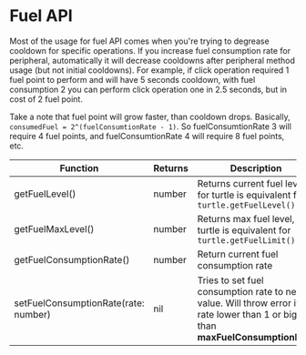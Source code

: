 # Fuel API

Most of the usage for fuel API comes when you're trying to degrease cooldown for specific operations. If you increase fuel consumption rate for peripheral, automatically it will decrease cooldowns after peripheral method usage (but not initial cooldowns). For example, if click operation required 1 fuel point to perform and will have 5 seconds cooldown, with fuel consumption 2 you can perform click operation one in 2.5 seconds, but in cost of 2 fuel point.

Take a note that fuel point will grow faster, than cooldown drops. Basically, `consumedFuel = 2^(fuelConsumtionRate - 1)`. So fuelConsumtionRate 3 will require 4 fuel points, and fuelConsumtionRate 4 will require 8 fuel points, etc.

| Function                             | Returns | Description                                                                                                                    |
|--------------------------------------|---------|--------------------------------------------------------------------------------------------------------------------------------|
| getFuelLevel()                       | number  | Returns current fuel level, for turtle is equivalent for `turtle.getFuelLevel()`                                               |
| getFuelMaxLevel()                    | number  | Returns max fuel level, for turtle is equivalent for `turtle.getFuelLimit()`                                                   |
| getFuelConsumptionRate()             | number  | Return current fuel consumption rate                                                                                           |
| setFuelConsumptionRate(rate: number) | nil     | Tries to set fuel consumption rate to new value. Will throw error if rate lower than 1 or bigger than **maxFuelConsumptionRate** |
